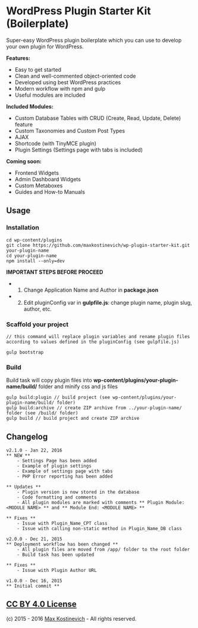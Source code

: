 # WordPress Plugin Starter Kit (Boilerplate)

Super-easy WordPress plugin boilerplate which you can use to develop your own plugin for WordPress.

**Features:**
- Easy to get started
- Clean and well-commented object-oriented code
- Developed using best WordPress practices
- Modern workflow with npm and gulp
- Useful modules are included

**Included Modules:**
- Custom Database Tables with CRUD (Create, Read, Update, Delete) feature
- Custom Taxonomies and Custom Post Types
- AJAX
- Shortcode (with TinyMCE plugin)
- Plugin Settings (Settings page with tabs is included)

**Coming soon:**
- Frontend Widgets
- Admin Dashboard Widgets
- Custom Metaboxes
- Guides and How-to Manuals


## Usage

### Installation
```
cd wp-content/plugins
git clone https://github.com/maxkostinevich/wp-plugin-starter-kit.git your-plugin-name
cd your-plugin-name
npm install --only=dev
```

**IMPORTANT STEPS BEFORE PROCEED**
- 1. Change Application Name and Author in **package.json**
- 2. Edit pluginConfig var in **gulpfile.js**: change plugin name, plugin slug, author, etc.

### Scaffold your project
```
// this command will replace plugin variables and rename plugin files according to values defined in the pluginConfig (see gulpfile.js)

gulp bootstrap
```

### Build
Build task will copy plugin files into **wp-content/plugins/your-plugin-name/build/** folder and minify css and js files
```
gulp build:plugin // build project (see wp-content/plugins/your-plugin-name/build/ folder)
gulp build:archive // create ZIP archive from ../your-plugin-name/ folder (see /build/ folder)
gulp build // build project and create ZIP archive
```

## Changelog

```
v2.1.0 - Jan 22, 2016
** NEW **
    - Settings Page has been added
    - Example of plugin settings
    - Example of settings page with tabs
    - PHP Error reporting has been added

** Updates **
    - Plugin version is now stored in the database
    - Code formatting and comments
    - All plugin modules are marked with comments ** Plugin Module: <MODULE NAME> ** and ** Module End: <MODULE NAME> **

** Fixes **
    - Issue with Plugin_Name_CPT class
    - Issue with calling non-static method in Plugin_Name_DB class
```

```
v2.0.0 - Dec 21, 2015
** Deployment workflow has been changed **
    - All plugin files are moved from /app/ folder to the root folder
    - Build task has been updated

** Fixes **
    - Issue with Plugin Author URL
```

```
v1.0.0 - Dec 16, 2015
** Initial commit **
```

## [CC BY 4.0 License](http://creativecommons.org/licenses/by/4.0/)
(c) 2015 - 2016 [Max Kostinevich](https://maxkostinevich.com) - All rights reserved.
